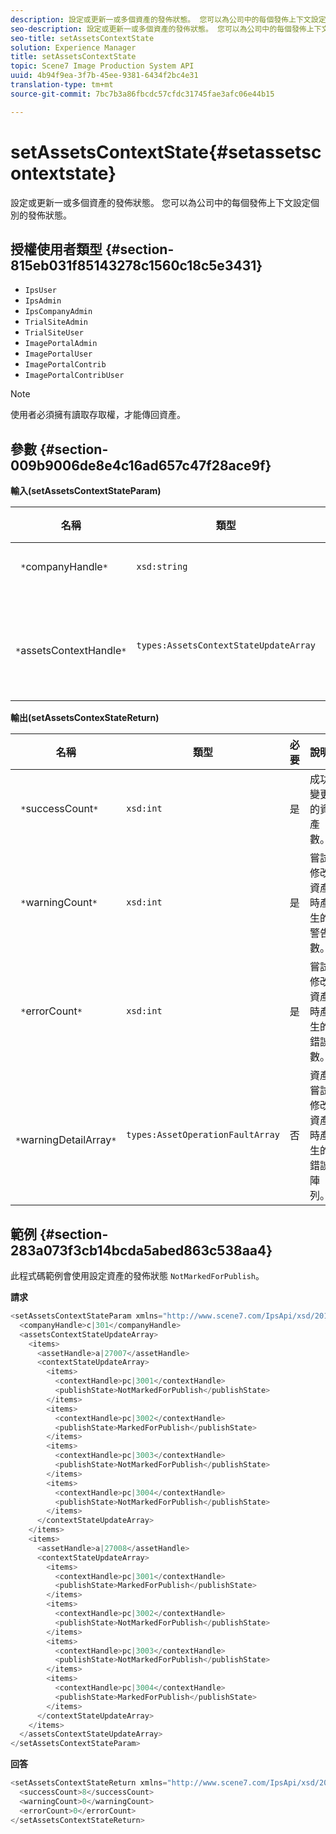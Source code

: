 ```yaml
---
description: 設定或更新一或多個資產的發佈狀態。 您可以為公司中的每個發佈上下文設定個別的發佈狀態。
seo-description: 設定或更新一或多個資產的發佈狀態。 您可以為公司中的每個發佈上下文設定個別的發佈狀態。
seo-title: setAssetsContextState
solution: Experience Manager
title: setAssetsContextState
topic: Scene7 Image Production System API
uuid: 4b94f9ea-3f7b-45ee-9381-6434f2bc4e31
translation-type: tm+mt
source-git-commit: 7bc7b3a86fbcdc57cfdc31745fae3afc06e44b15

---
```



# setAssetsContextState{#setassetscontextstate}

設定或更新一或多個資產的發佈狀態。 您可以為公司中的每個發佈上下文設定個別的發佈狀態。

## 授權使用者類型 {#section-815eb031f85143278c1560c18c5e3431}

* `IpsUser`
* `IpsAdmin`
* `IpsCompanyAdmin`
* `TrialSiteAdmin`
* `TrialSiteUser`
* `ImagePortalAdmin`
* `ImagePortalUser`
* `ImagePortalContrib`
* `ImagePortalContribUser`

>[!NOTE]
>
>使用者必須擁有讀取存取權，才能傳回資產。

## 參數 {#section-009b9006de8e4c16ad657c47f28ace9f}

**輸入(setAssetsContextStateParam)**

| 名稱 | 類型 | 必要 | 說明 |
|---|---|---|---|
| ` *`companyHandle`*` | `xsd:string` | 是 | 為公司負責。 |
| ` *`assetsContextHandle`*` | `types:AssetsContextStateUpdateArray` | 是 | 一系列資產及其新的發佈狀態。 |

**輸出(setAssetsContexStateReturn)**

| 名稱 | 類型 | 必要 | 說明 |
|---|---|---|---|
| ` *`successCount`*` | `xsd:int` | 是 | 成功變更的資產數。 |
| ` *`warningCount`*` | `xsd:int` | 是 | 嘗試修改資產時產生的警告數。 |
| ` *`errorCount`*` | `xsd:int` | 是 | 嘗試修改資產時產生的錯誤數。 |
| ` *`warningDetailArray`*` | `types:AssetOperationFaultArray` | 否 | 資產嘗試修改資產時產生的錯誤陣列。 |

## 範例 {#section-283a073f3cb14bcda5abed863c538aa4}

此程式碼範例會使用設定資產的發佈狀態 `NotMarkedForPublish`。

**請求**

```java
<setAssetsContextStateParam xmlns="http://www.scene7.com/IpsApi/xsd/2011-11-04">
  <companyHandle>c|301</companyHandle>
  <assetsContextStateUpdateArray>
    <items>
      <assetHandle>a|27007</assetHandle>
      <contextStateUpdateArray>
        <items>
          <contextHandle>pc|3001</contextHandle>
          <publishState>NotMarkedForPublish</publishState>
        </items>
        <items>
          <contextHandle>pc|3002</contextHandle>
          <publishState>MarkedForPublish</publishState>
        </items>
        <items>
          <contextHandle>pc|3003</contextHandle>
          <publishState>NotMarkedForPublish</publishState>
        </items>
        <items>
          <contextHandle>pc|3004</contextHandle>
          <publishState>NotMarkedForPublish</publishState>
        </items>
      </contextStateUpdateArray>
    </items>
    <items>
      <assetHandle>a|27008</assetHandle>
      <contextStateUpdateArray>
        <items>
          <contextHandle>pc|3001</contextHandle>
          <publishState>MarkedForPublish</publishState>
        </items>
        <items>
          <contextHandle>pc|3002</contextHandle>
          <publishState>NotMarkedForPublish</publishState>
        </items>
        <items>
          <contextHandle>pc|3003</contextHandle>
          <publishState>NotMarkedForPublish</publishState>
        </items>
        <items>
          <contextHandle>pc|3004</contextHandle>
          <publishState>MarkedForPublish</publishState>
        </items>
      </contextStateUpdateArray>
    </items>
  </assetsContextStateUpdateArray>
</setAssetsContextStateParam>
```

**回答**

```java
<setAssetsContextStateReturn xmlns="http://www.scene7.com/IpsApi/xsd/2011-11-04-beta">
  <successCount>8</successCount>
  <warningCount>0</warningCount>
  <errorCount>0</errorCount>
</setAssetsContextStateReturn>
```

